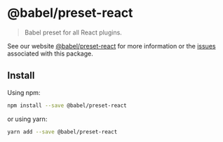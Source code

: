 # @babel/preset-react

> Babel preset for all React plugins.

See our website [@babel/preset-react](https://babeljs.io/docs/en/next/babel-preset-react.html) for more information or the [issues](https://github.com/babel/babel/issues?utf8=%E2%9C%93&q=is%3Aissue+label%3A%22area%3A%20react%22+is%3Aopen) associated with this package.

## Install

Using npm:

```sh
npm install --save @babel/preset-react
```

or using yarn:

```sh
yarn add --save @babel/preset-react
```
